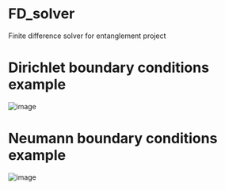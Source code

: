 # FD_solver
Finite difference solver for entanglement project

# Dirichlet boundary conditions example
![image](https://user-images.githubusercontent.com/52281733/200852764-fe946417-e57f-48cd-bfdd-1e85a9d73061.png)


# Neumann boundary conditions example
![image](https://user-images.githubusercontent.com/52281733/200853224-13bf4d18-922f-4b85-b9c6-e963361f1a70.png)

